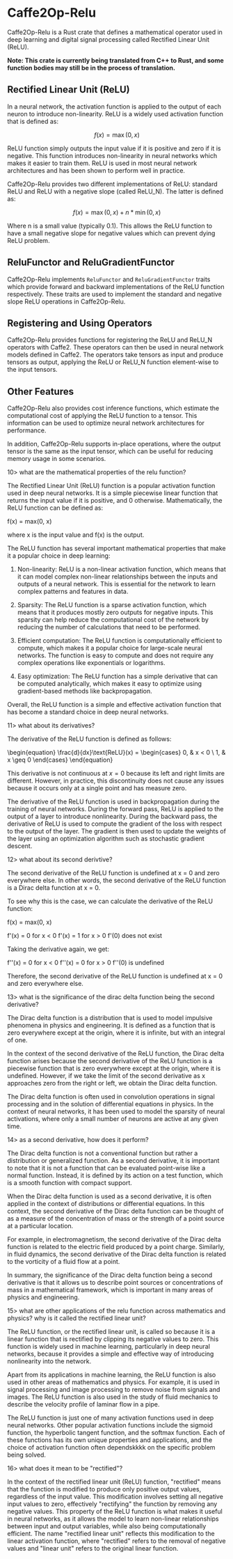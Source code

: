 # Caffe2Op-Relu

Caffe2Op-Relu is a Rust crate that defines
a mathematical operator used in deep learning and
digital signal processing called Rectified Linear
Unit (ReLU).

**Note: This crate is currently being translated from C++ to Rust, and some function bodies may still be in the process of translation.**

## Rectified Linear Unit (ReLU)

In a neural network, the activation function is
applied to the output of each neuron to introduce
non-linearity. ReLU is a widely used activation
function that is defined as:

$$
f(x) = \max(0, x)
$$

ReLU function simply outputs the input value if it
is positive and zero if it is negative. This
function introduces non-linearity in neural
networks which makes it easier to train them. ReLU
is used in most neural network architectures and
has been shown to perform well in practice.

Caffe2Op-Relu provides two different
implementations of ReLU: standard ReLU and ReLU
with a negative slope (called ReLU_N). The latter
is defined as:

$$
f(x) = \max(0, x) + n * \min(0, x)
$$

Where n is a small value (typically 0.1). This
allows the ReLU function to have a small negative
slope for negative values which can prevent dying
ReLU problem.

## ReluFunctor and ReluGradientFunctor

Caffe2Op-Relu implements `ReluFunctor` and
`ReluGradientFunctor` traits which provide forward
and backward implementations of the ReLU function
respectively. These traits are used to implement
the standard and negative slope ReLU operations in
Caffe2Op-Relu.

## Registering and Using Operators

Caffe2Op-Relu provides functions for registering
the ReLU and ReLU_N operators with Caffe2. These
operators can then be used in neural network
models defined in Caffe2. The operators take
tensors as input and produce tensors as output,
applying the ReLU or ReLU_N function element-wise
to the input tensors.

## Other Features

Caffe2Op-Relu also provides cost inference
functions, which estimate the computational cost
of applying the ReLU function to a tensor. This
information can be used to optimize neural network
architectures for performance.

In addition, Caffe2Op-Relu supports in-place
operations, where the output tensor is the same as
the input tensor, which can be useful for reducing
memory usage in some scenarios.

10> what are the mathematical properties of the
relu function?

The Rectified Linear Unit (ReLU) function is
a popular activation function used in deep neural
networks. It is a simple piecewise linear function
that returns the input value if it is positive,
and 0 otherwise. Mathematically, the ReLU function
can be defined as:

f(x) = max(0, x)

where x is the input value and f(x) is the output.

The ReLU function has several important
mathematical properties that make it a popular
choice in deep learning:

1. Non-linearity: ReLU is a non-linear activation
   function, which means that it can model complex
   non-linear relationships between the inputs and
   outputs of a neural network. This is essential
   for the network to learn complex patterns and
   features in data.

2. Sparsity: The ReLU function is a sparse
   activation function, which means that it
   produces mostly zero outputs for negative
   inputs. This sparsity can help reduce the
   computational cost of the network by reducing
   the number of calculations that need to be
   performed.

3. Efficient computation: The ReLU function is
   computationally efficient to compute, which
   makes it a popular choice for large-scale
   neural networks. The function is easy to
   compute and does not require any complex
   operations like exponentials or logarithms.

4. Easy optimization: The ReLU function has
   a simple derivative that can be computed
   analytically, which makes it easy to optimize
   using gradient-based methods like
   backpropagation.

Overall, the ReLU function is a simple and
effective activation function that has become
a standard choice in deep neural networks.

11> what about its derivatives?

The derivative of the ReLU function is defined as
follows:

\begin{equation}
\frac{d}{dx}\text{ReLU}(x) = \begin{cases} 0, & x < 0 \\ 1, & x \geq 0 \end{cases}
\end{equation}

This derivative is not continuous at $x = 0$
because its left and right limits are
different. However, in practice, this
discontinuity does not cause any issues because it
occurs only at a single point and has measure
zero.

The derivative of the ReLU function is used in
backpropagation during the training of neural
networks. During the forward pass, ReLU is applied
to the output of a layer to introduce
nonlinearity. During the backward pass, the
derivative of ReLU is used to compute the gradient
of the loss with respect to the output of the
layer. The gradient is then used to update the
weights of the layer using an optimization
algorithm such as stochastic gradient descent.

12> what about its second derivtive?

The second derivative of the ReLU function is
undefined at x = 0 and zero everywhere else. In
other words, the second derivative of the ReLU
function is a Dirac delta function at x = 0.

To see why this is the case, we can calculate the
derivative of the ReLU function:

f(x) = max(0, x)

f'(x) = 0 for x < 0
f'(x) = 1 for x > 0
f'(0) does not exist

Taking the derivative again, we get:

f''(x) = 0 for x < 0
f''(x) = 0 for x > 0
f''(0) is undefined

Therefore, the second derivative of the ReLU
function is undefined at x = 0 and zero everywhere
else.

13> what is the significance of the dirac delta
function being the second derivative?

The Dirac delta function is a distribution that is
used to model impulsive phenomena in physics and
engineering. It is defined as a function that is
zero everywhere except at the origin, where it is
infinite, but with an integral of one.

In the context of the second derivative of the
ReLU function, the Dirac delta function arises
because the second derivative of the ReLU function
is a piecewise function that is zero everywhere
except at the origin, where it is
undefined. However, if we take the limit of the
second derivative as x approaches zero from the
right or left, we obtain the Dirac delta function.

The Dirac delta function is often used in
convolution operations in signal processing and in
the solution of differential equations in
physics. In the context of neural networks, it has
been used to model the sparsity of neural
activations, where only a small number of neurons
are active at any given time.

14> as a second derivative, how does it perform?

The Dirac delta function is not a conventional
function but rather a distribution or generalized
function. As a second derivative, it is important
to note that it is not a function that can be
evaluated point-wise like a normal
function. Instead, it is defined by its action on
a test function, which is a smooth function with
compact support.

When the Dirac delta function is used as a second
derivative, it is often applied in the context of
distributions or differential equations. In this
context, the second derivative of the Dirac delta
function can be thought of as a measure of the
concentration of mass or the strength of a point
source at a particular location.

For example, in electromagnetism, the second
derivative of the Dirac delta function is related
to the electric field produced by a point
charge. Similarly, in fluid dynamics, the second
derivative of the Dirac delta function is related
to the vorticity of a fluid flow at a point.

In summary, the significance of the Dirac delta
function being a second derivative is that it
allows us to describe point sources or
concentrations of mass in a mathematical
framework, which is important in many areas of
physics and engineering.

15> what are other applications of the relu
function across mathematics and physics? why is it
called the rectified linear unit?

The ReLU function, or the rectified linear unit,
is called so because it is a linear function that
is rectified by clipping its negative values to
zero. This function is widely used in machine
learning, particularly in deep neural networks,
because it provides a simple and effective way of
introducing nonlinearity into the network.

Apart from its applications in machine learning,
the ReLU function is also used in other areas of
mathematics and physics. For example, it is used
in signal processing and image processing to
remove noise from signals and images. The ReLU
function is also used in the study of fluid
mechanics to describe the velocity profile of
laminar flow in a pipe.

The ReLU function is just one of many activation
functions used in deep neural networks. Other
popular activation functions include the sigmoid
function, the hyperbolic tangent function, and the
softmax function. Each of these functions has its
own unique properties and applications, and the
choice of activation function often dependskkkk on
the specific problem being solved.

16> what does it mean to be "rectified"?

In the context of the rectified linear unit (ReLU)
function, "rectified" means that the function is
modified to produce only positive output values,
regardless of the input value. This modification
involves setting all negative input values to
zero, effectively "rectifying" the function by
removing any negative values. This property of the
ReLU function is what makes it useful in neural
networks, as it allows the model to learn
non-linear relationships between input and output
variables, while also being computationally
efficient. The name "rectified linear unit"
reflects this modification to the linear
activation function, where "rectified" refers to
the removal of negative values and "linear unit"
refers to the original linear function.
